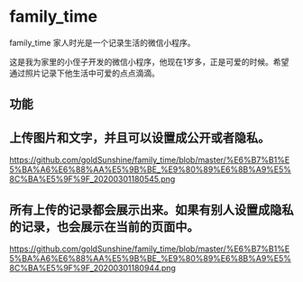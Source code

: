 # family_time
family_time 家人时光是一个记录生活的微信小程序。

这是我为家里的小侄子开发的微信小程序，他现在1岁多，正是可爱的时候。希望通过照片记录下他生活中可爱的点点滴滴。

## 功能
## 上传图片和文字，并且可以设置成公开或者隐私。
https://github.com/goldSunshine/family_time/blob/master/%E6%B7%B1%E5%BA%A6%E6%88%AA%E5%9B%BE_%E9%80%89%E6%8B%A9%E5%8C%BA%E5%9F%9F_20200301180545.png

## 所有上传的记录都会展示出来。如果有别人设置成隐私的记录，也会展示在当前的页面中。
https://github.com/goldSunshine/family_time/blob/master/%E6%B7%B1%E5%BA%A6%E6%88%AA%E5%9B%BE_%E9%80%89%E6%8B%A9%E5%8C%BA%E5%9F%9F_20200301180944.png
